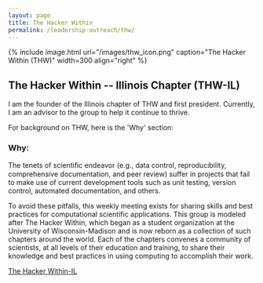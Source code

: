 ```yaml
---
layout: page
title: The Hacker Within
permalink: /leadership-outreach/thw/
---
```


{% include image.html url="/images/thw_icon.png" caption="The Hacker Within (THW)" width=300 align="right" %}

## The Hacker Within -- Illinois Chapter (THW-IL)

I am the founder of the Illinois chapter of THW and first president. Currently, I am an advisor to the group to help it continue to thrive.

For background on THW, here is the 'Why' section:

### Why:

The tenets of scientiﬁc endeavor (e.g., data control, reproducibility, comprehensive documentation, and peer review) suffer in projects that fail to make use of current development tools such as unit testing, version control, automated documentation, and others.

To avoid these pitfalls, this weekly meeting exists for sharing skills and best practices for computational scientific applications. This group is modeled after The Hacker Within, which began as a student organization at the University of Wisconsin-Madison and is now reborn as a collection of such chapters around the world. Each of the chapters convenes a community of scientists, at all levels of their education and training, to share their knowledge and best practices in using computing to accomplish their work.

[The Hacker Within-IL][thw-il]

[thw-il]: http://www.thehackerwithin.org/illinois/
